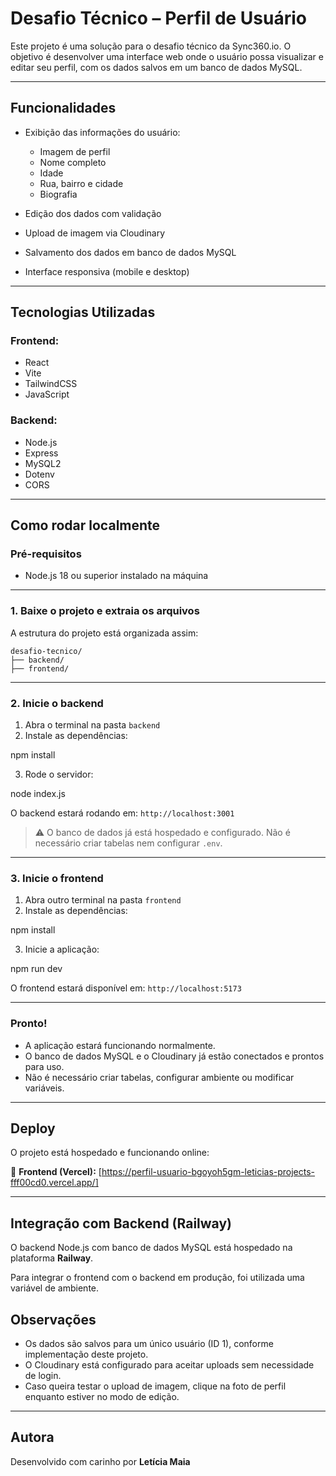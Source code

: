 # Desafio Técnico – Perfil de Usuário

Este projeto é uma solução para o desafio técnico da Sync360.io. O objetivo é desenvolver uma interface web onde o usuário possa visualizar e editar seu perfil, com os dados salvos em um banco de dados MySQL.

---

## Funcionalidades

- Exibição das informações do usuário:
  - Imagem de perfil
  - Nome completo
  - Idade
  - Rua, bairro e cidade
  - Biografia

- Edição dos dados com validação
- Upload de imagem via Cloudinary
- Salvamento dos dados em banco de dados MySQL
- Interface responsiva (mobile e desktop)

---

## Tecnologias Utilizadas

### Frontend:
- React
- Vite
- TailwindCSS
- JavaScript

### Backend:
- Node.js
- Express
- MySQL2
- Dotenv
- CORS

---

## Como rodar localmente

### Pré-requisitos

- Node.js 18 ou superior instalado na máquina

---

### 1. Baixe o projeto e extraia os arquivos

A estrutura do projeto está organizada assim:

```
desafio-tecnico/
├── backend/
├── frontend/

```

---

### 2. Inicie o backend

1. Abra o terminal na pasta `backend`
2. Instale as dependências:

npm install

3. Rode o servidor:

node index.js

O backend estará rodando em: `http://localhost:3001`

> ⚠️ O banco de dados já está hospedado e configurado. Não é necessário criar tabelas nem configurar `.env`.

---

### 3. Inicie o frontend

1. Abra outro terminal na pasta `frontend`
2. Instale as dependências:

npm install

3. Inicie a aplicação:

npm run dev

O frontend estará disponível em: `http://localhost:5173`

---

### Pronto!

- A aplicação estará funcionando normalmente.
- O banco de dados MySQL e o Cloudinary já estão conectados e prontos para uso.
- Não é necessário criar tabelas, configurar ambiente ou modificar variáveis.

---

## Deploy

O projeto está hospedado e funcionando online:

🔗 **Frontend (Vercel):** [https://perfil-usuario-bgoyoh5gm-leticias-projects-fff00cd0.vercel.app/]


---

##  Integração com Backend (Railway)

O backend Node.js com banco de dados MySQL está hospedado na plataforma **Railway**.

Para integrar o frontend com o backend em produção, foi utilizada uma variável de ambiente.


## Observações

- Os dados são salvos para um único usuário (ID 1), conforme implementação deste projeto.
- O Cloudinary está configurado para aceitar uploads sem necessidade de login.
- Caso queira testar o upload de imagem, clique na foto de perfil enquanto estiver no modo de edição.

---

## Autora

Desenvolvido com carinho por **Letícia Maia**  